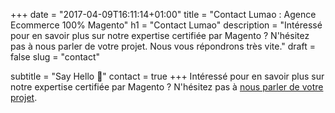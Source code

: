 +++
date = "2017-04-09T16:11:14+01:00"
title = "Contact Lumao : Agence Ecommerce 100% Magento"
h1 = "Contact Lumao"
description = "Intéressé pour en savoir plus sur notre expertise certifiée par Magento ? N'hésitez pas à nous parler de votre projet. Nous vous répondrons très vite."
draft = false
slug = "contact"

subtitle = "Say Hello 👋"
contact = true
+++
Intéressé pour en savoir plus sur notre expertise certifiée par Magento ?
N'hésitez pas à <a href="#contact">nous parler de votre projet</a>.
